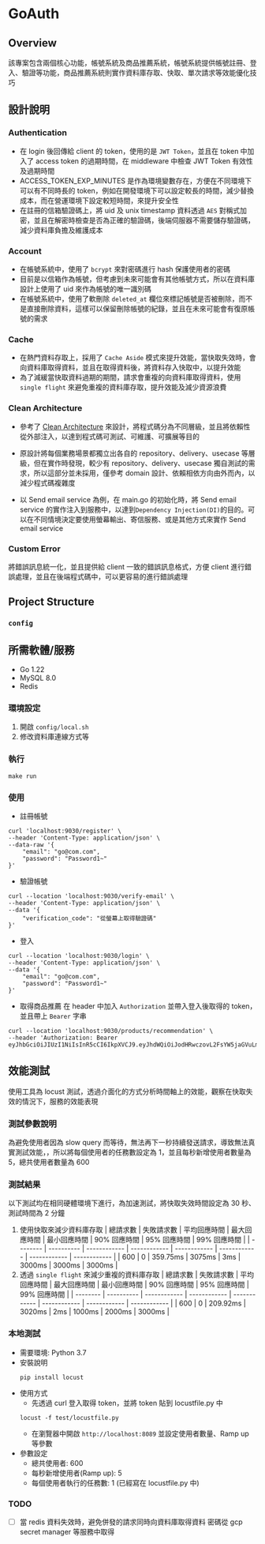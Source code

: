 # GoAuth

## Overview

該專案包含兩個核心功能，帳號系統及商品推薦系統，帳號系統提供帳號註冊、登入、驗證等功能，商品推薦系統則實作資料庫存取、快取、單次請求等效能優化技巧

## 設計說明

### Authentication

- 在 login 後回傳給 client 的 token，使用的是 `JWT Token`，並且在 token 中加入了 access token 的過期時間，在 middleware 中檢查 JWT Token 有效性及過期時間
- ACCESS_TOKEN_EXP_MINUTES 是作為環境變數存在，方便在不同環境下可以有不同時長的 token，例如在開發環境下可以設定較長的時間，減少替換成本，而在營運環境下設定較短時間，來提升安全性
- 在註冊的信箱驗證碼上，將 uid 及 unix timestamp 資料透過 `AES` 對稱式加密，並且在解密時檢查是否為正確的驗證碼，後端伺服器不需要儲存驗證碼，減少資料庫負擔及維護成本

### Account

- 在帳號系統中，使用了 `bcrypt` 來對密碼進行 hash 保護使用者的密碼
- 目前是以信箱作為帳號，但考慮到未來可能會有其他帳號方式，所以在資料庫設計上使用了 uid 來作為帳號的唯一識別碼
- 在帳號系統中，使用了軟刪除 `deleted_at` 欄位來標記帳號是否被刪除，而不是直接刪除資料，這樣可以保留刪除帳號的紀錄，並且在未來可能會有復原帳號的需求

### Cache

- 在熱門資料存取上，採用了 `Cache Aside` 模式來提升效能，當快取失效時，會向資料庫取得資料，並且在取得資料後，將資料存入快取中，以提升效能
- 為了減緩當快取資料過期的期間，請求會重複的向資料庫取得資料，使用 `single flight` 來避免重複的資料庫存取，提升效能及減少資源浪費

### Clean Architecture

- 參考了 [Clean Architecture](https://github.com/bxcodec/go-clean-arch) 來設計，將程式碼分為不同層級，並且將依賴性從外部注入，以達到程式碼可測試、可維護、可擴展等目的
- 原設計將每個業務場景都獨立出各自的 repository、delivery、usecase 等層級，但在實作時發現，較少有 repository、delivery、usecase 獨自測試的需求，所以這部分並未採用，僅參考 domain 設計、依賴相依方向由外而內，以減少程式碼複雜度

- 以 Send email service 為例，在 main.go 的初始化時，將 Send email service 的實作注入到服務中，以達到`Dependency Injection(DI)`的目的。可以在不同情境決定要使用螢幕輸出、寄信服務、或是其他方式來實作 Send email service

### Custom Error

將錯誤訊息統一化，並且提供給 client 一致的錯誤訊息格式，方便 client 進行錯誤處理，並且在後端程式碼中，可以更容易的進行錯誤處理

## Project Structure

### `config`

## 所需軟體/服務

- Go 1.22
- MySQL 8.0
- Redis

### 環境設定

1. 開啟 `config/local.sh`
2. 修改資料庫連線方式等

### 執行

```shell
make run
```

### 使用

- 註冊帳號

```shell
curl 'localhost:9030/register' \
--header 'Content-Type: application/json' \
--data-raw '{
    "email": "go@com.com",
    "password": "Password1~"
}'
```

- 驗證帳號

```shell
curl --location 'localhost:9030/verify-email' \
--header 'Content-Type: application/json' \
--data '{
    "verification_code": "從螢幕上取得驗證碼"
}'
```

- 登入

```shell
curl --location 'localhost:9030/login' \
--header 'Content-Type: application/json' \
--data '{
    "email": "go@com.com",
    "password": "Password1~"
}'
```

- 取得商品推薦
  在 header 中加入 `Authorization` 並帶入登入後取得的 token，並且帶上 `Bearer` 字串

```shell
curl --location 'localhost:9030/products/recommendation' \
--header 'Authorization: Bearer eyJhbGciOiJIUzI1NiIsInR5cCI6IkpXVCJ9.eyJhdWQiOiJodHRwczovL2FsYW5jaGVuLmNvbSIsImV4cCI6MTcxMTE3ODk0NiwianRpIjoiNTNkOTBlYTktYmI2Ni00YjkwLWJkZjEtMjZkZjgyMmY3M2I3IiwiaWF0IjoxNzExMDkyNTQ2LCJpc3MiOiJBbGFuIGNoZW4iLCJuYmYiOjE3MTEwOTI1NDYsInN1YiI6IjI3MDA2YWE2LWI5NTctNDY0My05MTI5LTQ2NWNiNWYyNDZjYyJ9.QWIQQ3VcZkgJFLrskGDEJk4tAjKSE8RaxmkszBWnEdE'
```

## 效能測試

使用工具為 locust 測試，透過介面化的方式分析時間軸上的效能，觀察在快取失效的情況下，服務的效能表現

### 測試參數說明

為避免使用者因為 slow query 而等待，無法再下一秒持續發送請求，導致無法真實測試效能，，所以將每個使用者的任務數設定為 1，並且每秒新增使用者數量為 5，總共使用者數量為 600

### 測試結果

以下測試均在相同硬體環境下進行，為加速測試，將快取失效時間設定為 30 秒、測試時間為 2 分鐘

1. 使用快取來減少資料庫存取
   | 總請求數 | 失敗請求數 | 平均回應時間 | 最大回應時間 | 最小回應時間 | 90% 回應時間 | 95% 回應時間 | 99% 回應時間 |
   | -------- | ---------- | ------------ | ------------ | ------------ | ------------ | ------------ | ------------ |
   | 600 | 0 | 359.75ms | 3075ms | 3ms | 3000ms | 3000ms | 3000ms |
2. 透過 `single flight` 來減少重複的資料庫存取
   | 總請求數 | 失敗請求數 | 平均回應時間 | 最大回應時間 | 最小回應時間 | 90% 回應時間 | 95% 回應時間 | 99% 回應時間 |
   | -------- | ---------- | ------------ | ------------ | ------------ | ------------ | ------------ | ------------ |
   | 600 | 0 | 209.92ms | 3020ms | 2ms | 1000ms | 2000ms | 3000ms |

### 本地測試

- 需要環境: Python 3.7
- 安裝說明
  ```shell
  pip install locust
  ```
- 使用方式
  - 先透過 curl 登入取得 token，並將 token 貼到 locustfile.py 中
  ```shell
  locust -f test/locustfile.py
  ```
  - 在瀏覽器中開啟 `http://localhost:8089` 並設定使用者數量、Ramp up 等參數
- 參數設定
  - 總共使用者: 600
  - 每秒新增使用者(Ramp up): 5
  - 每個使用者執行的任務數: 1 (已經寫在 locustfile.py 中)

### TODO

- [ ] 當 redis 資料失效時，避免併發的請求同時向資料庫取得資料
      密碼從 gcp secret manager 等服務中取得
